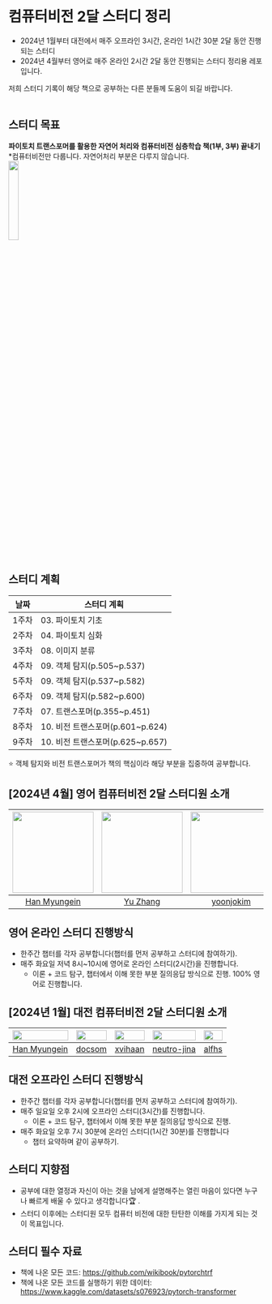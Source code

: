 # 컴퓨터비전 2달 스터디 정리
- 2024년 1월부터 대전에서 매주 오프라인 3시간, 온라인 1시간 30분 2달 동안 진행되는 스터디
- 2024년 4월부터 영어로 매주 온라인 2시간 2달 동안 진행되는 스터디 정리용 레포입니다.      

저희 스터디 기록이 해당 책으로 공부하는 다른 분들께 도움이 되길 바랍니다.</br></br>

      
## 스터디 목표
**파이토치 트랜스포머를 활용한 자연어 처리와 컴퓨터비전 심층학습 책(1부, 3부) 끝내기**   
*컴퓨터비전만 다룹니다. 자연어처리 부분은 다루지 않습니다.         
<img src="https://github.com/hanmyu/computervision_transformer_pytorch/assets/157959298/ab649751-28b5-48e1-b5d6-6677bb63a453" width="20%"></img>
</br>

       
## 스터디 계획
| 날짜 | 스터디 계획 |
| --- | --- |
| 1주차  | 03. 파이토치 기초 |
| 2주차 | 04. 파이토치 심화 |
| 3주차 | 08. 이미지 분류 |
| 4주차 | 09. 객체 탐지(p.505~p.537) |
| 5주차 | 09. 객체 탐지(p.537~p.582) |
| 6주차 | 09. 객체 탐지(p.582~p.600) |
| 7주차 | 07. 트랜스포머(p.355~p.451) |
| 8주차 | 10. 비전 트랜스포머(p.601~p.624) |
| 9주차 | 10. 비전 트랜스포머(p.625~p.657) |    

⭐ 객체 탐지와 비전 트랜스포머가 책의 핵심이라 해당 부분을 집중하여 공부합니다.     

## [2024년 4월] 영어 컴퓨터비전 2달 스터디원 소개
| [<img src="https://github.com/hanmyu.png" width="160dp;"/>](https://github.com/hanmyu) | [<img src="https://github.com/yuzhangzac.png" width="160dp;"/>](https://github.com/yuzhangzac) | [<img src="https://github.com/yoonjokim.png" width="160dp;"/>](https://github.com/yoonjokim) | [<img src="https://github.com/Shyuvi.png" width="160dp;"/>](https://github.com/Shyuvi) |
| --- | --- | --- | --- |
| <div align="center">[Han Myungein](https://github.com/hanmyu)</div> | <div align="center">[Yu Zhang](https://github.com/yuzhangzac)</div> | <div align="center">[yoonjokim](https://github.com/yoonjokim)</div> | <div align="center">[Shyuvi](https://github.com/Shyuvi)</div> |

## 영어 온라인 스터디 진행방식
- 한주간 챕터를 각자 공부합니다(챕터를 먼저 공부하고 스터디에 참여하기).
- 매주 화요일 저녁 8시~10시에 영어로 온라인 스터디(2시간)을 진행합니다.
    - 이론 + 코드 탐구, 챕터에서 이해 못한 부분 질의응답 방식으로 진행. 100% 영어로 진행합니다.
 

## [2024년 1월] 대전 컴퓨터비전 2달 스터디원 소개
| [<img src="https://github.com/hanmyu.png" width="100%;"/>](https://github.com/hanmyu) | [<img src="https://github.com/docsom.png" width="100%;"/>](https://github.com/docsom) | [<img src="https://github.com/xvihaan.png" width="100%;"/>](https://github.com/xvihaan) | [<img src="https://github.com/neutro-jina.png" width="100%;"/>](https://github.com/neutro-jina) | [<img src="https://github.com/alfhs.png" width="100%;"/>](https://github.com/alfhs) |
| --- | --- | --- | --- | --- |
| <div align="center">[Han Myungein](https://github.com/hanmyu)</div> | <div align="center">[docsom](https://github.com/docsom)</div> | <div align="center">[xvihaan](https://github.com/xvihaan)</div> | <div align="center">[neutro-jina](https://github.com/neutro-jina)</div> | <div align="center">[alfhs](https://github.com/alfhs)</div> |
       
## 대전 오프라인 스터디 진행방식
- 한주간 챕터를 각자 공부합니다(챕터를 먼저 공부하고 스터디에 참여하기).
- 매주 일요일 오후 2시에 오프라인 스터디(3시간)를 진행합니다.
    - 이론 + 코드 탐구, 챕터에서 이해 못한 부분 질의응답 방식으로 진행.
- 매주 화요일 오후 7시 30분에 온라인 스터디(1시간 30분)를 진행합니다
    - 챕터 요약하며 같이 공부하기.

## 스터디 지향점
- 공부에 대한 열정과 자신이 아는 것을 남에게 설명해주는 열린 마음이 있다면 누구나 빠르게 배울 수 있다고 생각합니다🏆 .
- 스터디 이후에는 스터디원 모두 컴퓨터 비전에 대한 탄탄한 이해를 가지게 되는 것이 목표입니다.     


## 스터디 필수 자료
- 책에 나온 모든 코드: https://github.com/wikibook/pytorchtrf       
- 책에 나온 모든 코드를 실행하기 위한 데이터: https://www.kaggle.com/datasets/s076923/pytorch-transformer
